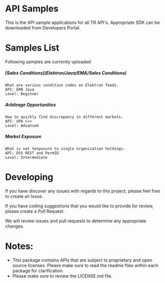 # API Samples
This is the API sample applications for all TR API's. Appropriate SDK can be downloaded from Developers Portal.

# Samples List

Following samples are currently uploaded

##### [Sales Conditions](Elektron/Java/EMA/Sales Conditions)
	What are various condition codes on Elektron feeds. 
	API: EMA Java
	Level: Beginner
##### Arbitrage Opportunities
	How to quickly find discrepancy in different markets. 
	API: UPA C++
	Level: Advanced
##### Market Exposure
	What is net %exposure to single organization holdings. 
	API: DSS REST and PermID
	Level: Intermediate


# Developing 

If you have discover any issues with regards to this project, please feel free to create an Issue.

If you have coding suggestions that you would like to provide for review, please create a Pull Request.

We will review issues and pull requests to determine any appropriate changes.


# Notes:
- This package contains APIs that are subject to proprietary and open source licenses.  Please make sure to read the readme files within each package for clarification.
- Please make sure to review the LICENSE.md file.
